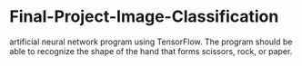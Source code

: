 # Final-Project-Image-Classification
artificial neural network program using TensorFlow. The program should be able to recognize the shape of the hand that forms scissors, rock, or paper.

